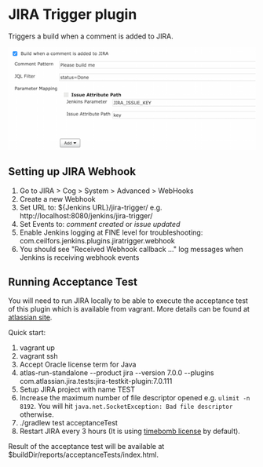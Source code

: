 # JIRA Trigger plugin
Triggers a build when a comment is added to JIRA.

![Jira Trigger Configuration](docs/jira-trigger-configuration.png?raw=true "Jira Trigger Configuration")

## Setting up JIRA Webhook

1. Go to JIRA > Cog > System > Advanced > WebHooks
2. Create a new Webhook
3. Set URL to: ${Jenkins URL}/jira-trigger/ e.g. http://localhost:8080/jenkins/jira-trigger/
4. Set Events to: _comment created_ or _issue updated_
5. Enable Jenkins logging at FINE level for troubleshooting: com.ceilfors.jenkins.plugins.jiratrigger.webhook
6. You should see "Received Webhook callback ..." log messages when Jenkins is receiving webhook events

## Running Acceptance Test

You will need to run JIRA locally to be able to execute the acceptance test of this plugin which is available from
vagrant. More details can be found
at [atlassian site](https://developer.atlassian.com/static/connect/docs/latest/developing/developing-locally.html).

Quick start:

1. vagrant up
2. vagrant ssh
3. Accept Oracle license term for Java
4. atlas-run-standalone --product jira --version 7.0.0 --plugins com.atlassian.jira.tests:jira-testkit-plugin:7.0.111
5. Setup JIRA project with name TEST
6. Increase the maximum number of file descriptor opened e.g. `ulimit -n 8192`. You will hit `java.net.SocketException: Bad file descriptor` otherwise.
6. ./gradlew test acceptanceTest
7. Restart JIRA every 3 hours (It is using [timebomb license](https://developer.atlassian.com/market/add-on-licensing-for-developers/timebomb-licenses-for-testing) by default). 

Result of the acceptance test will be available at $buildDir/reports/acceptanceTests/index.html.
